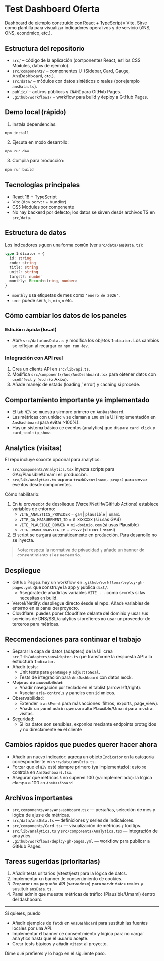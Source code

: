 # Test Dashboard Oferta

Dashboard de ejemplo construido con React + TypeScript y Vite. Sirve como plantilla para visualizar indicadores operativos y de servicio (ANS, ONS, económico, etc.).

## Estructura del repositorio
- `src/` – código de la aplicación (componentes React, estilos CSS Modules, datos de ejemplo).
- `src/components/` – componentes UI (Sidebar, Card, Gauge, AnsDashboard, etc.).
- `src/data/` – módulos con datos sintéticos o reales (por ejemplo `ansData.ts`).
- `public/` – activos públicos y `CNAME` para GitHub Pages.
- `.github/workflows/` – workflow para build y deploy a GitHub Pages.

## Demo local (rápido)

1. Instala dependencias:

```bash
npm install
```

2. Ejecuta en modo desarrollo:

```bash
npm run dev
```

3. Compila para producción:

```bash
npm run build
```

## Tecnologías principales
- React 18 + TypeScript
- Vite (dev server + bundler)
- CSS Modules por componente
- No hay backend por defecto; los datos se sirven desde archivos TS en `src/data`.

## Estructura de datos
Los indicadores siguen una forma común (ver `src/data/ansData.ts`):

```ts
type Indicator = {
  id: string
  code: string
  title: string
  unit?: string
  target?: number
  monthly: Record<string, number>
}
```

- `monthly` usa etiquetas de mes como `'enero de 2026'`.
- `unit` puede ser `%`, `h`, `min`, `n` etc.

## Cómo cambiar los datos de los paneles
### Edición rápida (local)
- Abre `src/data/ansData.ts` y modifica los objetos `Indicator`. Los cambios se reflejan al recargar en `npm run dev`.

### Integración con API real
1. Crea un cliente API en `src/lib/api.ts`.
2. Modifica `src/components/Ans/AnsDashboard.tsx` para obtener datos con `useEffect` y `fetch` (o Axios).
3. Añade manejo de estado (loading / error) y caching si procede.

## Comportamiento importante ya implementado
- El tab `NIV` se muestra siempre primero en `AnsDashboard`.
- Las métricas con unidad `%` se claman a `100` en la UI (implementación en `AnsDashboard` para evitar >100%).
- Hay un sistema básico de eventos (analytics) que dispara `card_click` y `card_tooltip_show`.

## Analytics (visitas)
El repo incluye soporte opcional para analytics:

- `src/components/Analytics.tsx` inyecta scripts para GA4/Plausible/Umami en producción.
- `src/lib/analytics.ts` expone `trackEvent(name, props)` para enviar eventos desde componentes.

Cómo habilitarlo:
1. En tu proveedor de despliegue (Vercel/Netlify/GitHub Actions) establece variables de entorno:
   - `VITE_ANALYTICS_PROVIDER` = `ga4` | `plausible` | `umami`
   - `VITE_GA_MEASUREMENT_ID` = `G-XXXXXXX` (si usas GA4)
   - `VITE_PLAUSIBLE_DOMAIN` = `mi-dominio.com` (si usas Plausible)
   - `VITE_UMAMI_WEBSITE_ID` = `xxxxx` (si usas Umami)
2. El script se cargará automáticamente en producción. Para desarrollo no se inyecta.

> Nota: respeta la normativa de privacidad y añade un banner de consentimiento si es necesario.

## Despliegue
- GitHub Pages: hay un workflow en `.github/workflows/deploy-gh-pages.yml` que construye la app y publica `dist/`.
  - Asegúrate de añadir las variables `VITE_...` como secrets si las necesitas en build.
- Vercel/Netlify: despliegue directo desde el repo. Añade variables de entorno en el panel del proyecto.
- Cloudflare: puedes poner Cloudflare delante del dominio y usar sus servicios de DNS/SSL/analytics si prefieres no usar un proveedor de terceros para métricas.

## Recomendaciones para continuar el trabajo
- Separar la capa de datos (adapters) de la UI: crea `src/lib/adapters/ansAdapter.ts` que transforme la respuesta API a la estructura `Indicator`.
- Añadir tests:
  - Unit tests para `genRange` y `adjustToGoal`.
  - Tests de integración para `AnsDashboard` con datos mock.
- Mejoras de accesibilidad:
  - Añadir navegación por teclado en el tablist (arrow left/right).
  - Asociar `aria-controls` y paneles con `id` únicos.
- Observabilidad:
  - Extender `trackEvent` para más acciones (filtros, exports, page_view).
  - Añadir un panel admin que consulte Plausible/Umami para mostrar visitas.
- Seguridad:
  - Si los datos son sensibles, exponlos mediante endpoints protegidos y no directamente en el cliente.

## Cambios rápidos que puedes querer hacer ahora
- Añadir un nuevo indicador: agrega un objeto `Indicator` en la categoría correspondiente en `src/data/ansData.ts`.
- Forzar que el `NIV` esté siempre primero (ya implementado): esto se controla en `AnsDashboard.tsx`.
- Asegurar que métricas `%` no superen 100 (ya implementado): la lógica clampa a 100 en `AnsDashboard`.

## Archivos importantes
- `src/components/Ans/AnsDashboard.tsx` — pestañas, selección de mes y lógica de ajuste de métricas.
- `src/data/ansData.ts` — definiciones y series de indicadores.
- `src/components/Card.tsx` — visualización de métricas y tooltips.
- `src/lib/analytics.ts` y `src/components/Analytics.tsx` — integración de analytics.
- `.github/workflows/deploy-gh-pages.yml` — workflow para publicar a GitHub Pages.

## Tareas sugeridas (prioritarias)
1. Añadir tests unitarios (vitest/jest) para la lógica de datos.
2. Implementar un banner de consentimiento de cookies.
3. Preparar una pequeña API (serverless) para servir datos reales y sustituir `ansData.ts`.
4. Panel admin que muestre métricas de tráfico (Plausible/Umami) dentro del dashboard.

---

Si quieres, puedo:
- Añadir ejemplos de `fetch` en `AnsDashboard` para sustituir las fuentes locales por una API.
- Implementar el banner de consentimiento y lógica para no cargar analytics hasta que el usuario acepte.
- Crear tests básicos y añadir `vitest` al proyecto.

Dime qué prefieres y lo hago en el siguiente paso.
